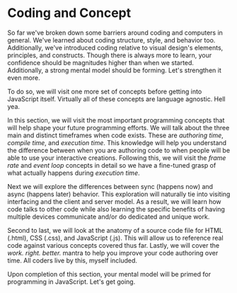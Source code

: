 # Coding and Concept

So far we've broken down some barriers around coding and computers in general. We've learned about coding structure, style, and behavior too. Additionally, we've introduced coding relative to visual design's elements, principles, and constructs. Though there is always more to learn, your confidence should be magnitudes higher than when we started. Additionally, a strong mental model should be forming. Let's strengthen it even more.

To do so, we will visit one more set of concepts before getting into JavaScript itself. Virtually all of these concepts are language agnostic. Hell yea.

In this section, we will visit the most important programming concepts that will help shape your future programming efforts. We will talk about the three main and distinct timeframes when code exists. These are *authoring time*, *compile time*, and *execution time*. This knowledge will help you understand the difference between when you are authoring code to when people will be able to use your interactive creations. Following this, we will visit the *frame rate* and *event loop* concepts in detail so we have a fine-tuned grasp of what actually happens during *execution time*.

Next we will explore the differences between sync (happens now) and async (happens later) behavior. This exploration will naturally tie into visiting interfacing and the client and server model. As a result, we will learn how code talks to other code while also learning the specific benefits of having multiple devices communicate and/or do dedicated and unique work.

Second to last, we will look at the anatomy of a source code file for HTML (.html), CSS (.css), and JavaScript (.js). This will allow us to reference real code against various concepts covered thus far. Lastly, we will cover the *work. right. better.* mantra to help you improve your code authoring over time. All coders live by this, myself included.

Upon completion of this section, your mental model will be primed for programming in JavaScript. Let's get going.
